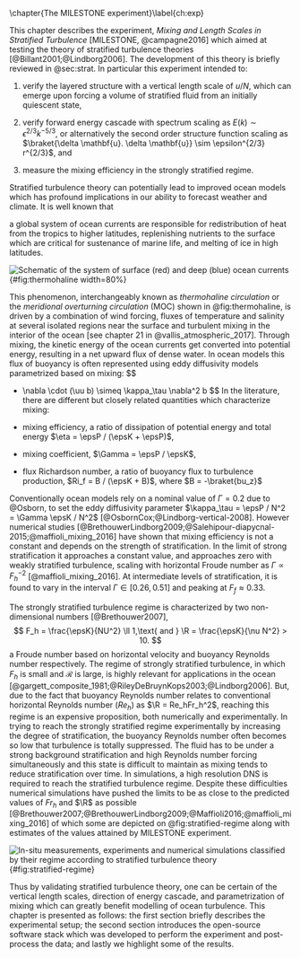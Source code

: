 \chapter{The MILESTONE experiment}\label{ch:exp}

This chapter describes the experiment, _Mixing and Length Scales in
Stratified Turbulence_ [MILESTONE, @campagne2016] which aimed at testing the
theory of stratified turbulence theories [@Billant2001;@Lindborg2006]. The
development of this theory is briefly reviewed in @sec:strat. In particular this
experiment intended to:

1. verify the layered structure with a vertical length scale of $u/N$, which
   can emerge upon forcing a volume of stratified fluid from an initially
   quiescent state,

1. verify forward energy cascade with spectrum scaling as $E(k) \sim
   \epsilon^{2/3} k^{-5/3}$, or alternatively the second order structure
   function scaling as $\braket{\delta \mathbf{u}. \delta \mathbf{u}} \sim
   \epsilon^{2/3} r^{2/3}$, and

1. measure the mixing efficiency in the strongly stratified regime.

Stratified turbulence theory can potentially lead to improved ocean models
which has profound implications in our ability to forecast weather and climate.
It is well known that
<!-- the oceans have a greater thermal capacity than the atmosphere, and that  -->
a global system of ocean currents are responsible for redistribution of heat
from the tropics to higher latitudes, replenishing nutrients to the surface
which are critical for sustenance of marine life, and melting of ice in high
latitudes.

![Schematic of the system of surface (red) and deep (blue) ocean currents
](./imgs/thermohaline-nasa.jpg){#fig:thermohaline width=80%}

This phenomenon, interchangeably known as _thermohaline circulation_ or the
_meridional overturning circulation_ (MOC) shown in @fig:thermohaline, is driven by a
combination of wind forcing, fluxes of temperature and salinity at several
isolated regions near the surface and turbulent mixing in the interior of the
ocean [see chapter 21 in @vallis_atmospheric_2017].
Through mixing, the kinetic energy of the ocean currents get converted
into potential energy, resulting in a net upward flux of dense water. In ocean
models this flux of buoyancy is often represented using eddy diffusivity models
parametrized based on mixing:
$$
- \nabla \cdot (\uu b) \simeq \kappa_\tau \nabla^2 b
$$
In the literature, there are different but closely related quantities which
characterize mixing:

- mixing efficiency, a ratio of dissipation of potential energy and total
  energy $\eta = \epsP / (\epsK + \epsP)$,
- mixing coefficient, $\Gamma = \epsP / \epsK$,
- flux Richardson number, a ratio of buoyancy flux to turbulence production,
  $Ri_f = B / (\epsK + B)$, where $B = -\braket{bu_z}$

Conventionally ocean models rely on a nominal value of $\Gamma = 0.2$ due to
@Osborn, to set the eddy diffusivity parameter $\kappa_\tau = \epsP / N^2 = \Gamma \epsK
/ N^2$ [@OsbornCox;@Lindborg-vertical-2008]. However numerical studies
[@BrethouwerLindborg2009;@Salehipour-diapycnal-2015;@maffioli_mixing_2016] have
shown that mixing efficiency is not a constant and depends on the strength of
stratification. In the limit of strong stratification it approaches a constant
value, and approaches zero with weakly stratified turbulence, scaling with
horizontal Froude number as $\Gamma \propto F_h ^{-2}$ [@maffioli_mixing_2016].
At intermediate levels of stratification, it is found to vary in the
interval $\Gamma \in [0.26, 0.51]$ and peaking at $F_f \approx 0.33$.

The strongly stratified turbulence regime is characterized by two
non-dimensional numbers [@Brethouwer2007],
$$
F_h = \frac{\epsK}{NU^2} \ll 1,\text{ and } \R = \frac{\epsK}{\nu N^2} > 10.
$$
a Froude number based on horizontal velocity and buoyancy Reynolds number
respectively.  The regime of strongly stratified turbulence, in which $F_h$ is
small and $\mathcal{R}$ is large, is highly relevant for applications in the
ocean [@gargett_composite_1981;@RileyDeBruynKops2003;@Lindborg2006].  But, due
to the fact that buoyancy Reynolds number relates to conventional horizontal
Reynolds number ($Re_h$) as $\R = Re_hFr_h^2$, reaching this regime is an
expensive proposition, both numerically and experimentally.
In trying to reach the strongly stratified regime experimentally by increasing
the degree of stratification, the buoyancy Reynolds number often becomes so low
that turbulence is totally suppressed.
The fluid has to be under a strong background stratification and high Reynolds
number forcing simultaneously and this state is difficult to maintain as mixing
tends to reduce stratification over time.
In simulations, a
high resolution DNS is required to reach the stratified turbulence regime.
Despite these difficulties numerical simulations have pushed the limits to be
as close to the predicted values of $Fr_h$ and $\R$ as possible
[@Brethouwer2007;@BrethouwerLindborg2009;@Maffioli2016;@maffioli_mixing_2016]
of which some are depicted on @fig:stratified-regime along with estimates of
the values attained by MILESTONE experiment.

![In-situ measurements, experiments and numerical simulations classified by
their regime according to stratified turbulence
theory](./paper_06_milestone/1st/tmp/fig_R_vs_Fh_other_studies_with_milestone17.png){#fig:stratified-regime}

Thus by validating stratified turbulence theory, one can be certain of the
vertical length scales, direction of energy cascade, and parametrization of
mixing which can greatly benefit modelling of ocean turbulence.  This chapter
is presented as follows: the first section briefly describes the experimental
setup; the second section introduces the open-source software stack which was
developed to perform the experiment and post-process the data; and lastly we
highlight some of the results.
